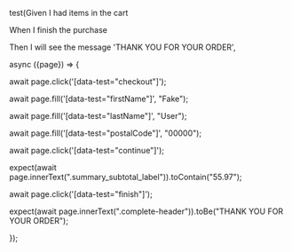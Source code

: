 test(Given I had items in the cart
 
When I finish the purchase
 
Then I will see the message 'THANK YOU FOR YOUR ORDER',
 
async ({page}) => {
 
await page.click('[data-test="checkout"]');

await page.fill('[data-test="firstName"]', "Fake");

await page.fill('[data-test="lastName"]', "User");

await page.fill('[data-test="postalCode"]', "00000");

await page.click('[data-test="continue"]');

expect(await page.innerText(".summary_subtotal_label")).toContain("55.97");

await page.click('[data-test="finish"]');

expect(await page.innerText(".complete-header")).toBe("THANK YOU FOR YOUR ORDER");

});
